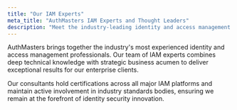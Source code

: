 ```yaml
---
title: "Our IAM Experts"
meta_title: "AuthMasters IAM Experts and Thought Leaders"
description: "Meet the industry-leading identity and access management experts at AuthMasters who help enterprises secure and optimize their IAM infrastructure."
---
```


AuthMasters brings together the industry's most experienced identity and access management professionals. Our team of IAM experts combines deep technical knowledge with strategic business acumen to deliver exceptional results for our enterprise clients.

Our consultants hold certifications across all major IAM platforms and maintain active involvement in industry standards bodies, ensuring we remain at the forefront of identity security innovation.
